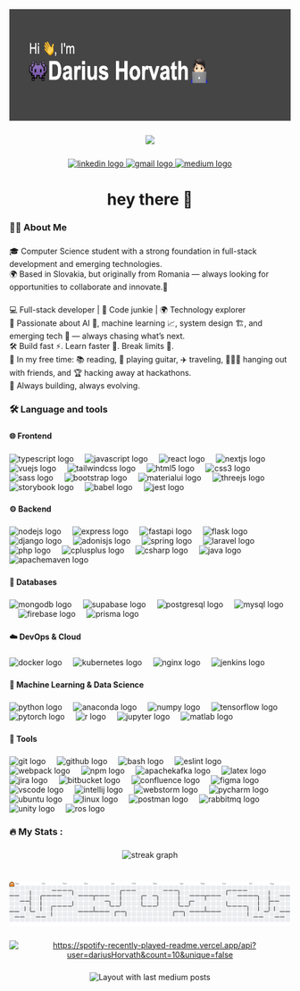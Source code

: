 <div align="center">
  <img height="200" src="https://github.com/HorvathDarius/HorvathDarius/blob/main/header.png?raw=true"  />
</div>

###

<div align="center">
  <img src="https://profile-counter.glitch.me/HorvathDarius/count.svg?"  />
</div>

###

<div align="center">
  <a href="https://www.linkedin.com/in/darius-horvath-91710723b/" target="_blank">
    <img src="https://raw.githubusercontent.com/maurodesouza/profile-readme-generator/master/src/assets/icons/social/linkedin/default.svg" width="60" height="40" alt="linkedin logo"  />
  </a>
  <a href="dariushorvath33@gmail.com" target="_blank">
    <img src="https://raw.githubusercontent.com/maurodesouza/profile-readme-generator/master/src/assets/icons/social/gmail/default.svg" width="60" height="40" alt="gmail logo"  />
  </a>
  <a href="https://medium.com/@dariushorvath33" target="_blank">
    <img src="https://raw.githubusercontent.com/maurodesouza/profile-readme-generator/master/src/assets/icons/social/medium/default.svg" width="60" height="40" alt="medium logo"  />
  </a>
</div>

###

<h1 align="center">hey there 👋</h1>

###

<h3 align="left">👩‍💻  About Me</h3>

###

<p align="left">🎓 Computer Science student with a strong foundation in full-stack development and emerging technologies.<br>🌍 Based in Slovakia, but originally from Romania — always looking for opportunities to collaborate and innovate.📍</p>

###

<p align="left">💻 Full-stack developer | 🧠 Code junkie | 🌍 Technology explorer<br>🚀 Passionate about AI 🤖, machine learning 📈, system design 🏗️, and emerging tech 🚀 — always chasing what’s next.<br>🛠️ Build fast ⚡. Learn faster 🚀. Break limits 🧠.<br>🎸 In my free time: 📚 reading, 🎸 playing guitar, ✈️ traveling, 🧑‍🤝‍🧑 hanging out with friends, and 🏆 hacking away at hackathons.<br>👾 Always building, always evolving.</p>

###

<h3 align="left">🛠 Language and tools</h3>

###

<h4 align="left">🌐 Frontend</h4>

###

<div align="left">
  <img src="https://skillicons.dev/icons?i=ts" height="40" width="40" alt="typescript logo"  />
  <img width="12" />
  <img src="https://skillicons.dev/icons?i=js" height="40" width="40" alt="javascript logo"  />
  <img width="12" />
  <img src="https://skillicons.dev/icons?i=react" height="40" width="40" alt="react logo"  />
  <img width="12" />
  <img src="https://skillicons.dev/icons?i=nextjs" height="40" width="40" alt="nextjs logo"  />
  <img width="12" />
  <img src="https://skillicons.dev/icons?i=vue" height="40" width="40" alt="vuejs logo"  />
  <img width="12" />
  <img src="https://skillicons.dev/icons?i=tailwind" height="40" width="40" alt="tailwindcss logo"  />
  <img width="12" />
  <img src="https://skillicons.dev/icons?i=html" height="40" width="40" alt="html5 logo"  />
  <img width="12" />
  <img src="https://skillicons.dev/icons?i=css" height="40" width="40" alt="css3 logo"  />
  <img width="12" />
  <img src="https://skillicons.dev/icons?i=sass" height="40" width="40" alt="sass logo"  />
  <img width="12" />
  <img src="https://skillicons.dev/icons?i=bootstrap" height="40" width="40" alt="bootstrap logo"  />
  <img width="12" />
  <img src="https://skillicons.dev/icons?i=materialui" height="40" width="40" alt="materialui logo"  />
  <img width="12" />
  <img src="https://skillicons.dev/icons?i=threejs" height="40" width="40" alt="threejs logo"  />
  <img width="12" />
  <img src="https://cdn.jsdelivr.net/gh/devicons/devicon/icons/storybook/storybook-original.svg" height="40" width="40" alt="storybook logo"  />
  <img width="12" />
  <img src="https://cdn.jsdelivr.net/gh/devicons/devicon/icons/babel/babel-original.svg" height="40" width="40" alt="babel logo"  />
  <img width="12" />
  <img src="https://skillicons.dev/icons?i=jest" height="40" width="40" alt="jest logo"  />
</div>

###

<h4 align="left">⚙️ Backend</h4>

###

<div align="left">
  <img src="https://skillicons.dev/icons?i=nodejs" height="40" width="40" alt="nodejs logo"  />
  <img width="12" />
  <img src="https://skillicons.dev/icons?i=express" height="40" width="40" alt="express logo"  />
  <img width="12" />
  <img src="https://skillicons.dev/icons?i=fastapi" height="40" width="40" alt="fastapi logo"  />
  <img width="12" />
  <img src="https://skillicons.dev/icons?i=flask" height="40" width="40" alt="flask logo"  />
  <img width="12" />
  <img src="https://skillicons.dev/icons?i=django" height="40" width="40" alt="django logo"  />
  <img width="12" />
  <img src="https://skillicons.dev/icons?i=adonis" height="40" width="40" alt="adonisjs logo"  />
  <img width="12" />
  <img src="https://skillicons.dev/icons?i=spring" height="40" width="40" alt="spring logo"  />
  <img width="12" />
  <img src="https://skillicons.dev/icons?i=laravel" height="40" width="40" alt="laravel logo"  />
  <img width="12" />
  <img src="https://skillicons.dev/icons?i=php" height="40" width="40" alt="php logo"  />
  <img width="12" />
  <img src="https://skillicons.dev/icons?i=cpp" height="40" width="40" alt="cplusplus logo"  />
  <img width="12" />
  <img src="https://skillicons.dev/icons?i=cs" height="40" width="40" alt="csharp logo"  />
  <img width="12" />
  <img src="https://skillicons.dev/icons?i=java" height="40" width="40" alt="java logo"  />
  <img width="12" />
  <img src="https://skillicons.dev/icons?i=maven" height="40" width="40" alt="apachemaven logo"  />
</div>

###

<h4 align="left">💾 Databases</h4>

###

<div align="left">
  <img src="https://skillicons.dev/icons?i=mongodb" height="40" width="40" alt="mongodb logo"  />
  <img width="12" />
  <img src="https://skillicons.dev/icons?i=supabase" height="40" width="40" alt="supabase logo"  />
  <img width="12" />
  <img src="https://skillicons.dev/icons?i=postgres" height="40" width="40" alt="postgresql logo"  />
  <img width="12" />
  <img src="https://skillicons.dev/icons?i=mysql" height="40" width="40" alt="mysql logo"  />
  <img width="12" />
  <img src="https://skillicons.dev/icons?i=firebase" height="40" width="40" alt="firebase logo"  />
  <img width="12" />
  <img src="https://skillicons.dev/icons?i=prisma" height="40" width="40" alt="prisma logo"  />
</div>

###

<h4 align="left">☁️ DevOps & Cloud</h4>

###

<div align="left">
  <img src="https://skillicons.dev/icons?i=docker" height="40" width="40" alt="docker logo"  />
  <img width="12" />
  <img src="https://skillicons.dev/icons?i=kubernetes" height="40" width="40" alt="kubernetes logo"  />
  <img width="12" />
  <img src="https://skillicons.dev/icons?i=nginx" height="40" width="40" alt="nginx logo"  />
  <img width="12" />
  <img src="https://skillicons.dev/icons?i=jenkins" height="40" width="40" alt="jenkins logo"  />
</div>

###

<h4 align="left">🤖 Machine Learning & Data Science</h4>

###

<div align="left">
  <img src="https://skillicons.dev/icons?i=py" height="40" width="40" alt="python logo"  />
  <img width="12" />
  <img src="https://cdn.simpleicons.org/anaconda/44A833" height="40" width="40" alt="anaconda logo"  />
  <img width="12" />
  <img src="https://cdn.jsdelivr.net/gh/devicons/devicon/icons/numpy/numpy-original.svg" width="40" height="40" alt="numpy logo"  />
  <img width="12" />
  <img src="https://skillicons.dev/icons?i=tensorflow" height="40" width="40" alt="tensorflow logo"  />
  <img width="12" />
  <img src="https://skillicons.dev/icons?i=pytorch" height="40" width="40" alt="pytorch logo"  />
  <img width="12" />
  <img src="https://skillicons.dev/icons?i=r" height="40" width="40" alt="r logo"  />
  <img width="12" />
  <img src="https://cdn.jsdelivr.net/gh/devicons/devicon/icons/jupyter/jupyter-original.svg" height="40" width="40" alt="jupyter logo"  />
  <img width="12" />
  <img src="https://skillicons.dev/icons?i=matlab" height="40" width="40" alt="matlab logo"  />
</div>

###

<h4 align="left">🧰 Tools</h4>

###

<div align="left">
  <img src="https://skillicons.dev/icons?i=git" height="40" width="40" alt="git logo"  />
  <img width="12" />
  <img src="https://skillicons.dev/icons?i=github" height="40" width="40" alt="github logo"  />
  <img width="12" />
  <img src="https://skillicons.dev/icons?i=bash" height="40" width="40" alt="bash logo"  />
  <img width="12" />
  <img src="https://cdn.jsdelivr.net/gh/devicons/devicon/icons/eslint/eslint-original.svg" height="40" width="40" alt="eslint logo"  />
  <img width="12" />
  <img src="https://skillicons.dev/icons?i=webpack" height="40" width="40"  alt="webpack logo"  />
  <img width="12" />
  <img src="https://cdn.jsdelivr.net/gh/devicons/devicon/icons/npm/npm-original-wordmark.svg" height="40" width="40" alt="npm logo"  />
  <img width="12" />
  <img src="https://skillicons.dev/icons?i=kafka" height="40" width="40" alt="apachekafka logo"  />
  <img width="12" />
  <img src="https://skillicons.dev/icons?i=latex" height="40" width="40" alt="latex logo"  />
  <img width="12" />
  <img src="https://cdn.jsdelivr.net/gh/devicons/devicon/icons/jira/jira-original.svg" height="40" width="40" alt="jira logo"  />
  <img width="12" />
  <img src="https://cdn.jsdelivr.net/gh/devicons/devicon/icons/bitbucket/bitbucket-original.svg" height="40" width="40" alt="bitbucket logo"  />
  <img width="12" />
  <img src="https://cdn.jsdelivr.net/gh/devicons/devicon/icons/confluence/confluence-original.svg" height="40" width="40" alt="confluence logo"  />
  <img width="12" />
  <img src="https://skillicons.dev/icons?i=figma" height="40" width="40" alt="figma logo"  />
  <img width="12" />
  <img src="https://skillicons.dev/icons?i=vscode" height="40" width="40" alt="vscode logo"  />
  <img width="12" />
  <img src="https://cdn.jsdelivr.net/gh/devicons/devicon/icons/intellij/intellij-original.svg" height="40" width="40" alt="intellij logo"  />
  <img width="12" />
  <img src="https://cdn.jsdelivr.net/gh/devicons/devicon/icons/webstorm/webstorm-original.svg" height="40" width="40" alt="webstorm logo"  />
  <img width="12" />
  <img src="https://cdn.jsdelivr.net/gh/devicons/devicon/icons/pycharm/pycharm-original.svg" height="40" width="40" alt="pycharm logo"  />
  <img width="12" />
  <img src="https://cdn.simpleicons.org/ubuntu/E95420" height="40" width="40" alt="ubuntu logo"  />
  <img width="12" />
  <img src="https://skillicons.dev/icons?i=linux" height="40" width="40" alt="linux logo"  />
  <img width="12" />
  <img src="https://skillicons.dev/icons?i=postman" height="40" width="40" alt="postman logo"  />
  <img width="12" />
  <img src="https://skillicons.dev/icons?i=rabbitmq" height="40" width="40" alt="rabbitmq logo"  />
  <img width="12" />
  <img src="https://skillicons.dev/icons?i=unity" height="40" width="40" alt="unity logo"  />
  <img width="12" />
  <img src="https://skillicons.dev/icons?i=ros" height="40" width="40" alt="ros logo"  />
</div>

###

<h3 align="left">🔥   My Stats :</h3>

###

<div align="center">
  <img src="https://streak-stats.demolab.com?user=HorvathDarius&locale=en&mode=weekly&theme=merko&hide_border=false&border_radius=5&order=3" height="220" alt="streak graph"  />
</div>

###

<br clear="both">

<picture>
  <source media="(prefers-color-scheme: dark)" srcset="https://raw.githubusercontent.com/HorvathDarius/HorvathDarius/output/pacman-contribution-graph-dark.svg">
  <source media="(prefers-color-scheme: light)" srcset="https://raw.githubusercontent.com/HorvathDarius/HorvathDarius/output/pacman-contribution-graph.svg">
  <img alt="pacman contribution graph" src="https://raw.githubusercontent.com/HorvathDarius/HorvathDarius/output/pacman-contribution-graph.svg">
</picture>

###

<div align="center">
  <a href="https://open.spotify.com/user/dariusHorvath">
    <img alt="https://spotify-recently-played-readme.vercel.app/api?user=dariusHorvath&count=10&unique=false" src="https://spotify-recently-played-readme.vercel.app/api?user=dkpi97lo05qw3qohm0ebwkxb0&count=5&unique=false"  />
  </a>
</div>

###

<div align="center">
  <img src="https://github-read-medium-git-main.pahlevikun.vercel.app/latest?limit=1&username=dariushorvath33&theme=dark" alt="Layout with last medium posts"  />
</div>

###
